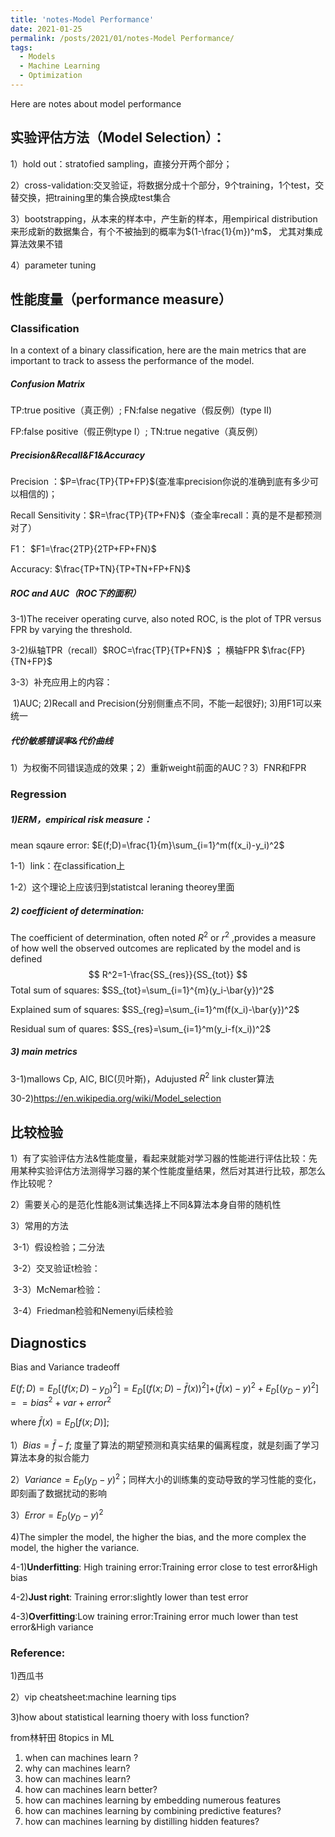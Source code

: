 ```yaml
---
title: 'notes-Model Performance'
date: 2021-01-25
permalink: /posts/2021/01/notes-Model Performance/
tags:
  - Models
  - Machine Learning
  - Optimization
---
```


Here are notes about model performance







## 实验评估方法（Model Selection）：

1）hold out：stratofied sampling，直接分开两个部分；

2）cross-validation:交叉验证，将数据分成十个部分，9个training，1个test，交替交换，把training里的集合换成test集合

3）bootstrapping，从本来的样本中，产生新的样本，用empirical distribution来形成新的数据集合，有个不被抽到的概率为$(1-\frac{1}{m})^m$， 尤其对集成算法效果不错

4）parameter tuning



## 性能度量（performance measure）

### Classification

In a context of a binary classification, here are the main metrics that are important to track to assess the performance of the model.

##### Confusion Matrix

TP:true positive（真正例）; FN:false negative（假反例）(type II)

FP:false positive（假正例type I）; TN:true negative（真反例）

##### Precision&Recall&F1&Accuracy

Precision ：$P=\frac{TP}{TP+FP}$(查准率precision你说的准确到底有多少可以相信的)； 

Recall Sensitivity：$R=\frac{TP}{TP+FN}$（查全率recall：真的是不是都预测对了）

F1： $F1=\frac{2TP}{2TP+FP+FN}$

Accuracy: $\frac{TP+TN}{TP+TN+FP+FN}$

##### ROC and AUC（ROC下的面积）

3-1)The receiver operating curve, also noted ROC, is the plot of TPR versus FPR by varying the threshold.

3-2)纵轴TPR（recall）$ROC=\frac{TP}{TP+FN}$ ； 横轴FPR $\frac{FP}{TN+FP}$

3-3）补充应用上的内容：

​	1)AUC;		2)Recall and Precision(分别侧重点不同，不能一起很好);	3)用F1可以来统一

##### 代价敏感错误率&代价曲线

1）为权衡不同错误造成的效果；2）重新weight前面的AUC？3）FNR和FPR





### Regression

##### 1)ERM，empirical risk measure：

mean sqaure error: $E(f;D)=\frac{1}{m}\sum_{i=1}^m(f(x_i)-y_i)^2$

1-1）link：在classification上

1-2）这个理论上应该归到statistcal leraning theorey里面

##### 2) coefficient of determination:

The coefficient of determination, often noted $R^2$ or $r^2$ ,provides a measure of how well the observed outcomes are replicated by the model and is defined
$$
R^2=1-\frac{SS_{res}}{SS_{tot}}
$$
Total sum of squares: $SS_{tot}=\sum_{i=1}^{m}(y_i-\bar{y})^2$

Explained sum of squares: $SS_{reg}=\sum_{i=1}^m(f(x_i)-\bar{y})^2$

Residual sum of quares: $SS_{res}=\sum_{i=1}^m(y_i-f(x_i))^2$

##### 3) main metrics

3-1)mallows Cp, AIC, BIC(贝叶斯)，Adujusted $R^2$ link cluster算法

30-2)https://en.wikipedia.org/wiki/Model_selection



## 比较检验

1）有了实验评估方法&性能度量，看起来就能对学习器的性能进行评估比较：先用某种实验评估方法测得学习器的某个性能度量结果，然后对其进行比较，那怎么作比较呢？

2）需要关心的是范化性能&测试集选择上不同&算法本身自带的随机性

3）常用的方法

​	3-1）假设检验；二分法

​	3-2）交叉验证t检验：

​	3-3）McNemar检验：

​	3-4）Friedman检验和Nemenyi后续检验



## Diagnostics

Bias and Variance tradeoff

$E(f;D)=E_D[(f(x;D)-y_D)^2]=E_D[(f(x;D)-\bar{f}(x))^2]$+$(\bar{f}(x)-y)^2+E_D[(y_D-y)^2]==bias^2+var+error^2$

where $\bar{f}(x)=E_D[f(x;D)]$; 

1）$Bias=\bar{f}-f$; 度量了算法的期望预测和真实结果的偏离程度，就是刻画了学习算法本身的拟合能力

2）$Variance=E_D(y_D-y)^2$；同样大小的训练集的变动导致的学习性能的变化，即刻画了数据扰动的影响

3）$Error=E_D(y_D-y)^2$



4)The simpler the model, the higher the bias, and the more complex the model, the higher the variance.

4-1)**Underfitting**: High training error:Training error close to test error&High bias

4-2)**Just right**: Training error:slightly lower than test error

4-3)**Overfitting**:Low training error:Training error much lower than test error&High variance



### Reference:

1)西瓜书

2）vip cheatsheet:machine learning tips

3)how about statistical learning thoery with loss function?





from林轩田 8topics in ML

1. when can machines learn ?
2. why can machines learn?
3. how can machines learn?
4. how can machines learn better?
5. how can machines learning by embedding numerous features
6. how can machines learning by combining predictive features?
7. how can machines learning by distilling hidden features?